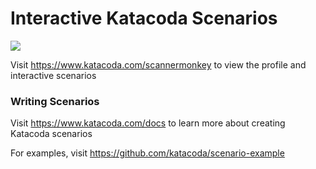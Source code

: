 # Interactive Katacoda Scenarios

[![](http://shields.katacoda.com/katacoda/scannermonkey/count.svg)](https://www.katacoda.com/scannermonkey "Get your profile on Katacoda.com")

Visit https://www.katacoda.com/scannermonkey to view the profile and interactive scenarios

### Writing Scenarios
Visit https://www.katacoda.com/docs to learn more about creating Katacoda scenarios

For examples, visit https://github.com/katacoda/scenario-example
